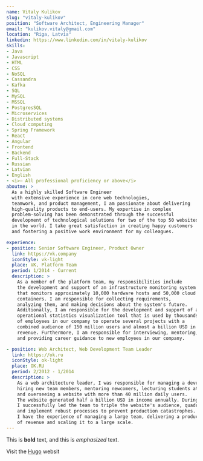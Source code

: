 ```yaml
---
name: Vitaly Kulikov
slug: "vitaly-kulikov"
position: "Software Architect, Engineering Manager"
email: "kulikov.vitaly@gmail.com"
location: "Riga, Latvia"
linkedin: https://www.linkedin.com/in/vitaly-kulikov
skills:
- Java 
- Javascript
- HTML
- CSS
- NoSQL
- Cassandra
- Kafka
- SQL
- MySQL
- MSSQL
- PostgresSQL
- Microservices
- Distributed systems
- Cloud computing
- Spring Framework
- React
- Angular
- Frontend
- Backend
- Full-Stack
- Russian
- Latvian
- English
- <i>– All professional proficiency or above</i>
aboutme: >
  As a highly skilled Software Engineer 
  with extensive experience in core web technologies, 
  teamwork, and product management, I am passionate about delivering 
  high-quality products to end-users. My expertise in complex 
  problem-solving has been demonstrated through the successful 
  development of technological solutions for two of the top 50 websites 
  in the world. I take great satisfaction in creating happy customers 
  and fostering a positive work environment for my colleagues.

experience:
- position: Senior Software Engineer, Product Owner
  link: https://vk.company
  iconStyle: vk-light
  place: VK, Platform Team
  period: 1/2014 - Current
  description: >
    As a member of the platform team, my responsibilities include 
    the development and support of an infrastructure monitoring system 
    that monitors approximately 10,000 hardware hosts and 50,000 cloud 
    containers. I am responsible for collecting requirements, 
    analyzing them, and making decisions about the system's future. 
    Additionally, I am responsible for the development and support of an
    operational statistics visualization tool that is used by thousands 
    of employees in our company to operate several projects with a 
    combined audience of 150 million users and almost a billion USD in 
    revenue. Furthermore, I am responsible for interviewing, mentoring, 
    and providing career guidance to new employees in our company.

- position: Web Architect, Web Development Team Leader
  link: https://ok.ru
  iconStyle: ok-light
  place: OK.RU
  period: 2/2012 - 1/2014
  description: >
    As a web architecture leader, I was responsible for managing a development team of 25+ engineers, 
    hiring new team members, mentoring newcomers, lecturing students at top Russian universities, 
    and overseeing a website with more than 40 million daily users. 
    The website generated half a billion USD in income annually. During my tenure, 
    I successfully led the team to triple the website's audience, quadruple its income, scale the team to 200 engineers, 
    and implement robust processes to prevent production catastrophes. Overall, 
    I have the experience of managing a large team, delivering a product that generates a significant amount 
    of revenue and scaling it to a large scale.
---
```



This is **bold** text, and this is *emphasized* text.

Visit the [Hugo](https://gohugo.io) websit